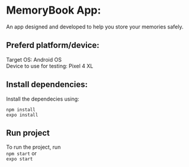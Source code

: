 # MemoryBook App:

An app designed and developed to help you store your memories safely.

## Preferd platform/device:

Target OS: Android OS  
Device to use for testing: Pixel 4 XL

## Install dependencies:

Install the dependecies using:

<code>npm install</code>  
<code>expo install</code>

## Run project

To run the project, run  
 <code>npm start</code> or  
 <code>expo start</code>
